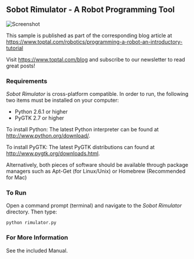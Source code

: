 ## Sobot Rimulator - A Robot Programming Tool

![Screenshot](documentation/screenshot.png)

This sample is published as part of the corresponding blog article at https://www.toptal.com/robotics/programming-a-robot-an-introductory-tutorial

Visit https://www.toptal.com/blog and subscribe to our newsletter to read great posts!

### Requirements
*Sobot Rimulator* is cross-platform compatible. In order to run, the following two items must be installed on your computer:
- Python 2.6.1 or higher
- PyGTK 2.7 or higher

To install Python: The latest Python interpreter can be found at http://www.python.org/download/.

To install PyGTK: The latest PyGTK distributions can found at http://www.pygtk.org/downloads.html.

Alternatively, both pieces of software should be available through package managers such as Apt-Get (for Linux/Unix) or Homebrew (Recommended for Mac)


### To Run
Open a command prompt (terminal) and navigate to the *Sobot Rimulator* directory. Then type:

    python rimulator.py


### For More Information
See the included Manual.
